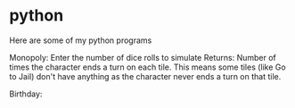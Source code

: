 # python
Here are some of my python programs

Monopoly:
Enter the number of dice rolls to simulate
Returns: Number of times the character ends a turn on each tile. This means some tiles (like Go to Jail) don't have anything as the character never ends a turn on that tile.

Birthday:

